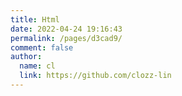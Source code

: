 ```yaml
---
title: Html
date: 2022-04-24 19:16:43
permalink: /pages/d3cad9/
comment: false
author: 
  name: cl
  link: https://github.com/clozz-lin
---
```

